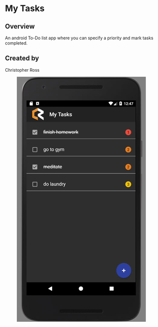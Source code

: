 # My Tasks

## Overview
An android To-Do list app where you can specify a priority and mark tasks completed.

## Created by
Christopher Ross

<div align="center">
  <img src="https://github.com/crossphd/ImageRepo/blob/master/projects/mytasks2.jpg?raw=true" />
</div>
